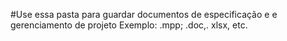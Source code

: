 #Use essa pasta para guardar documentos de especificação e e gerenciamento de projeto
Exemplo: .mpp; .doc,. xlsx, etc.
